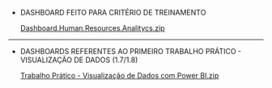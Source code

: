- DASHBOARD FEITO PARA CRITÉRIO DE TREINAMENTO

  [Dashboard.Human.Resources.Analitycs.zip](https://github.com/IsacMonteiro/VDD/files/11202736/Dashboard.Human.Resources.Analitycs.zip)

----------------------------------------------------------------------------------------------------------------------------------------------------------------

- DASHBOARDS REFERENTES AO PRIMEIRO TRABALHO PRÁTICO - VISUALIZAÇÃO DE DADOS (1.7/1.8)

  [Trabalho Prático - Visualização de Dados com Power BI.zip](https://github.com/IsacMonteiro/VDD/files/11202785/Trabalho.Pratico.-.Visualizacao.de.Dados.com.Power.BI.zip)
